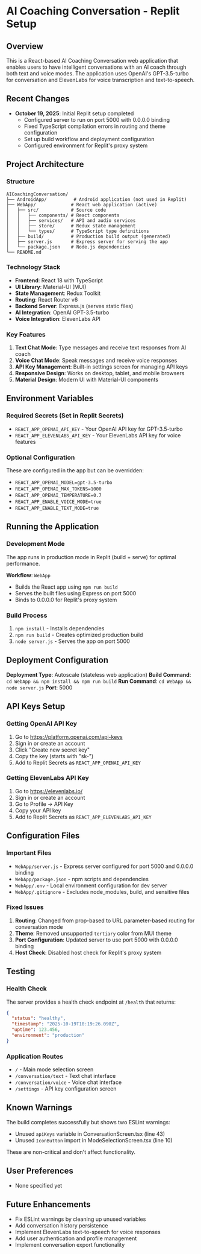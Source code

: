 # AI Coaching Conversation - Replit Setup

## Overview
This is a React-based AI Coaching Conversation web application that enables users to have intelligent conversations with an AI coach through both text and voice modes. The application uses OpenAI's GPT-3.5-turbo for conversation and ElevenLabs for voice transcription and text-to-speech.

## Recent Changes
- **October 19, 2025**: Initial Replit setup completed
  - Configured server to run on port 5000 with 0.0.0.0 binding
  - Fixed TypeScript compilation errors in routing and theme configuration
  - Set up build workflow and deployment configuration
  - Configured environment for Replit's proxy system

## Project Architecture

### Structure
```
AICoachingConversation/
├── AndroidApp/          # Android application (not used in Replit)
├── WebApp/             # React web application (active)
│   ├── src/            # Source code
│   │   ├── components/ # React components
│   │   ├── services/   # API and audio services
│   │   ├── store/      # Redux state management
│   │   └── types/      # TypeScript type definitions
│   ├── build/          # Production build output (generated)
│   ├── server.js       # Express server for serving the app
│   └── package.json    # Node.js dependencies
└── README.md
```

### Technology Stack
- **Frontend**: React 18 with TypeScript
- **UI Library**: Material-UI (MUI)
- **State Management**: Redux Toolkit
- **Routing**: React Router v6
- **Backend Server**: Express.js (serves static files)
- **AI Integration**: OpenAI GPT-3.5-turbo
- **Voice Integration**: ElevenLabs API

### Key Features
1. **Text Chat Mode**: Type messages and receive text responses from AI coach
2. **Voice Chat Mode**: Speak messages and receive voice responses
3. **API Key Management**: Built-in settings screen for managing API keys
4. **Responsive Design**: Works on desktop, tablet, and mobile browsers
5. **Material Design**: Modern UI with Material-UI components

## Environment Variables

### Required Secrets (Set in Replit Secrets)
- `REACT_APP_OPENAI_API_KEY` - Your OpenAI API key for GPT-3.5-turbo
- `REACT_APP_ELEVENLABS_API_KEY` - Your ElevenLabs API key for voice features

### Optional Configuration
These are configured in the app but can be overridden:
- `REACT_APP_OPENAI_MODEL=gpt-3.5-turbo`
- `REACT_APP_OPENAI_MAX_TOKENS=1000`
- `REACT_APP_OPENAI_TEMPERATURE=0.7`
- `REACT_APP_ENABLE_VOICE_MODE=true`
- `REACT_APP_ENABLE_TEXT_MODE=true`

## Running the Application

### Development Mode
The app runs in production mode in Replit (build + serve) for optimal performance.

**Workflow**: `WebApp`
- Builds the React app using `npm run build`
- Serves the built files using Express on port 5000
- Binds to 0.0.0.0 for Replit's proxy system

### Build Process
1. `npm install` - Installs dependencies
2. `npm run build` - Creates optimized production build
3. `node server.js` - Serves the app on port 5000

## Deployment Configuration

**Deployment Type**: Autoscale (stateless web application)
**Build Command**: `cd WebApp && npm install && npm run build`
**Run Command**: `cd WebApp && node server.js`
**Port**: 5000

## API Keys Setup

### Getting OpenAI API Key
1. Go to https://platform.openai.com/api-keys
2. Sign in or create an account
3. Click "Create new secret key"
4. Copy the key (starts with "sk-")
5. Add to Replit Secrets as `REACT_APP_OPENAI_API_KEY`

### Getting ElevenLabs API Key
1. Go to https://elevenlabs.io/
2. Sign in or create an account
3. Go to Profile → API Key
4. Copy your API key
5. Add to Replit Secrets as `REACT_APP_ELEVENLABS_API_KEY`

## Configuration Files

### Important Files
- `WebApp/server.js` - Express server configured for port 5000 and 0.0.0.0 binding
- `WebApp/package.json` - npm scripts and dependencies
- `WebApp/.env` - Local environment configuration for dev server
- `WebApp/.gitignore` - Excludes node_modules, build, and sensitive files

### Fixed Issues
1. **Routing**: Changed from prop-based to URL parameter-based routing for conversation mode
2. **Theme**: Removed unsupported `tertiary` color from MUI theme
3. **Port Configuration**: Updated server to use port 5000 with 0.0.0.0 binding
4. **Host Check**: Disabled host check for Replit's proxy system

## Testing

### Health Check
The server provides a health check endpoint at `/health` that returns:
```json
{
  "status": "healthy",
  "timestamp": "2025-10-19T10:19:26.090Z",
  "uptime": 123.456,
  "environment": "production"
}
```

### Application Routes
- `/` - Main mode selection screen
- `/conversation/text` - Text chat interface
- `/conversation/voice` - Voice chat interface
- `/settings` - API key configuration screen

## Known Warnings
The build completes successfully but shows two ESLint warnings:
- Unused `apiKeys` variable in ConversationScreen.tsx (line 43)
- Unused `IconButton` import in ModeSelectionScreen.tsx (line 10)

These are non-critical and don't affect functionality.

## User Preferences
- None specified yet

## Future Enhancements
- Fix ESLint warnings by cleaning up unused variables
- Add conversation history persistence
- Implement ElevenLabs text-to-speech for voice responses
- Add user authentication and profile management
- Implement conversation export functionality
